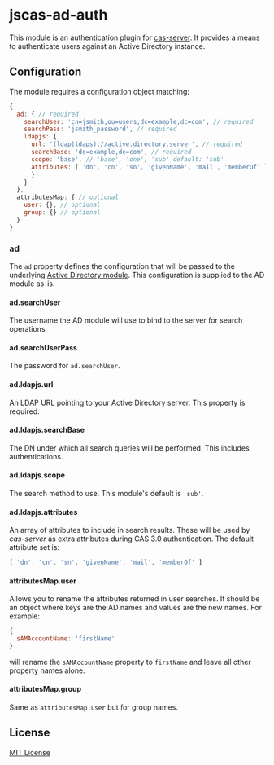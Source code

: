 # jscas-ad-auth

This module is an authentication plugin for [cas-server][cs]. It provides a
means to authenticate users against an Active Directory instance.

[cs]: https://github.com/jscas/cas-server/

## Configuration

The module requires a configuration object matching:

```javascript
{
  ad: { // required
    searchUser: 'cn=jsmith,ou=users,dc=example,dc=com', // required
    searchPass: 'jsmith_password', // required
    ldapjs: {
      url: '(ldap|ldaps)://active.directory.server', // required
      searchBase: 'dc=example,dc=com', // required
      scope: 'base', // 'base', 'one', 'sub' default: 'sub'
      attributes: [ 'dn', 'cn', 'sn', 'givenName', 'mail', 'memberOf' ] // optional
      }
    }
  },
  attributesMap: { // optional
    user: {}, // optional
    group: {} // optional
  }
}
```

### ad

The `ad` property defines the configuration that will be passed to the
underlying [Active Directory module][admod]. This configuration is supplied
to the AD module as-is.

[admod]: https://www.npmjs.com/package/activedirectory

#### ad.searchUser

The username the AD module will use to bind to the server for search operations.

#### ad.searchUserPass

The password for `ad.searchUser`.

#### ad.ldapjs.url

An LDAP URL pointing to your Active Directory server. This property is
required.

#### ad.ldapjs.searchBase

The DN under which all search queries will be performed. This includes
authentications.

#### ad.ldapjs.scope

The search method to use. This module's default is `'sub'`.

#### ad.ldapjs.attributes

An array of attributes to include in search results. These will
be used by *cas-server* as extra attributes during CAS 3.0 authentication. The
default attribute set is:

```javascript
[ 'dn', 'cn', 'sn', 'givenName', 'mail', 'memberOf' ]
```

#### attributesMap.user

Allows you to rename the attributes returned in user searches. It should be
an object where keys are the AD names and values are the new names. For example:

```javascript
{
  sAMAccountName: 'firstName'
}
```

will rename the `sAMAccountName` property to `firstName` and leave all other
property names alone.

#### attributesMap.group

Same as `attributesMap.user` but for group names.

## License

[MIT License](http://jsumners.mit-license.org/)
